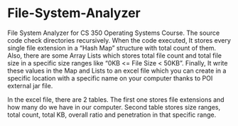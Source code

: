 # File-System-Analyzer
File System Analyzer for CS 350 Operating Systems Course. 
The source code check directories recursively. 
When the code executed, It stores every single file extension in a “Hash Map” structure with total count of them. 
Also, there are some Array Lists which stores total file count and total file size in a specific size ranges like “0KB <= File Size < 50KB”. 
Finally, It write these values in the Map and Lists to an excel file which you can create in a specific location with a specific name on your computer thanks to POI external jar file.

In the excel file, there are 2 tables. The first one stores file extensions and how many do we have in our computer. Second table stores size ranges, total count, total KB, overall ratio and penetration in that specific range.
